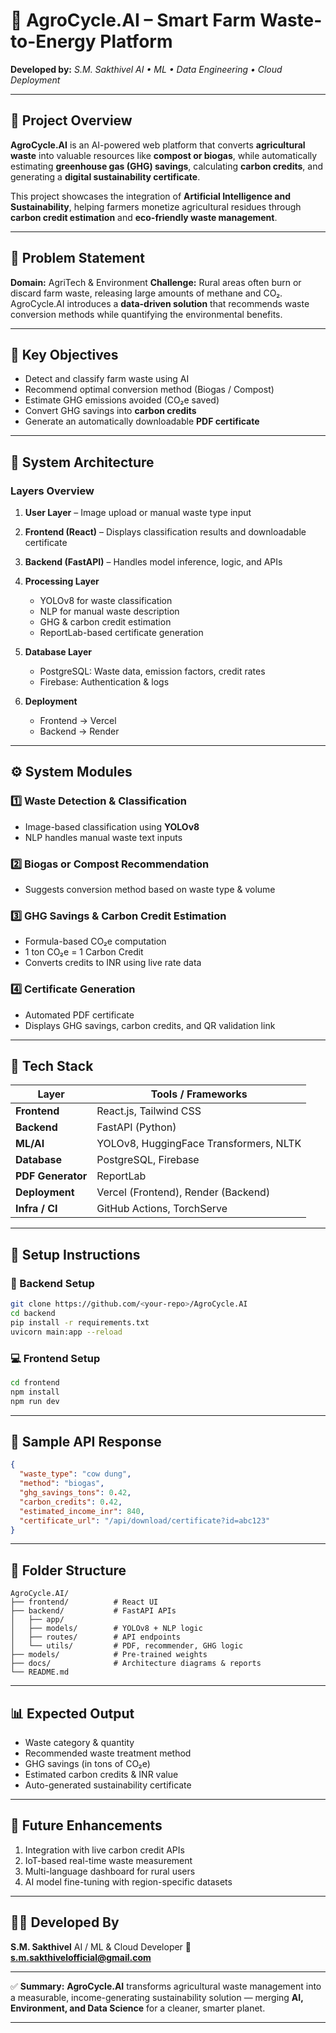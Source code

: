 # 🌱 **AgroCycle.AI – Smart Farm Waste-to-Energy Platform**

**Developed by:** *S.M. Sakthivel*
*AI • ML • Data Engineering • Cloud Deployment*

---

## 🚀 **Project Overview**

**AgroCycle.AI** is an AI-powered web platform that converts **agricultural waste** into valuable resources like **compost or biogas**, while automatically estimating **greenhouse gas (GHG) savings**, calculating **carbon credits**, and generating a **digital sustainability certificate**.

This project showcases the integration of **Artificial Intelligence and Sustainability**, helping farmers monetize agricultural residues through **carbon credit estimation** and **eco-friendly waste management**.

---

## 🧩 **Problem Statement**

**Domain:** AgriTech & Environment
**Challenge:** Rural areas often burn or discard farm waste, releasing large amounts of methane and CO₂. AgroCycle.AI introduces a **data-driven solution** that recommends waste conversion methods while quantifying the environmental benefits.

---

## 🧠 **Key Objectives**

* Detect and classify farm waste using AI
* Recommend optimal conversion method (Biogas / Compost)
* Estimate GHG emissions avoided (CO₂e saved)
* Convert GHG savings into **carbon credits**
* Generate an automatically downloadable **PDF certificate**

---

## 🧱 **System Architecture**

### **Layers Overview**

1. **User Layer** – Image upload or manual waste type input
2. **Frontend (React)** – Displays classification results and downloadable certificate
3. **Backend (FastAPI)** – Handles model inference, logic, and APIs
4. **Processing Layer**

   * YOLOv8 for waste classification
   * NLP for manual waste description
   * GHG & carbon credit estimation
   * ReportLab-based certificate generation
5. **Database Layer**

   * PostgreSQL: Waste data, emission factors, credit rates
   * Firebase: Authentication & logs
6. **Deployment**

   * Frontend → Vercel
   * Backend → Render

---

## ⚙️ **System Modules**

### 1️⃣ Waste Detection & Classification

* Image-based classification using **YOLOv8**
* NLP handles manual waste text inputs

### 2️⃣ Biogas or Compost Recommendation

* Suggests conversion method based on waste type & volume

### 3️⃣ GHG Savings & Carbon Credit Estimation

* Formula-based CO₂e computation
* 1 ton CO₂e = 1 Carbon Credit
* Converts credits to INR using live rate data

### 4️⃣ Certificate Generation

* Automated PDF certificate
* Displays GHG savings, carbon credits, and QR validation link

---

## 🧰 **Tech Stack**

| Layer             | Tools / Frameworks                     |
| ----------------- | -------------------------------------- |
| **Frontend**      | React.js, Tailwind CSS                 |
| **Backend**       | FastAPI (Python)                       |
| **ML/AI**         | YOLOv8, HuggingFace Transformers, NLTK |
| **Database**      | PostgreSQL, Firebase                   |
| **PDF Generator** | ReportLab                              |
| **Deployment**    | Vercel (Frontend), Render (Backend)    |
| **Infra / CI**    | GitHub Actions, TorchServe             |

---

## 🧪 **Setup Instructions**

### 🔧 Backend Setup

```bash
git clone https://github.com/<your-repo>/AgroCycle.AI
cd backend
pip install -r requirements.txt
uvicorn main:app --reload
```

### 💻 Frontend Setup

```bash
cd frontend
npm install
npm run dev
```

---

## 🧪 **Sample API Response**

```json
{
  "waste_type": "cow dung",
  "method": "biogas",
  "ghg_savings_tons": 0.42,
  "carbon_credits": 0.42,
  "estimated_income_inr": 840,
  "certificate_url": "/api/download/certificate?id=abc123"
}
```

---

## 📁 **Folder Structure**

```
AgroCycle.AI/
├── frontend/          # React UI
├── backend/           # FastAPI APIs
│   ├── app/
│   ├── models/        # YOLOv8 + NLP logic
│   ├── routes/        # API endpoints
│   └── utils/         # PDF, recommender, GHG logic
├── models/            # Pre-trained weights
├── docs/              # Architecture diagrams & reports
└── README.md
```

---

## 📊 **Expected Output**

* Waste category & quantity
* Recommended waste treatment method
* GHG savings (in tons of CO₂e)
* Estimated carbon credits & INR value
* Auto-generated sustainability certificate

---

## 🚧 **Future Enhancements**

1. Integration with live carbon credit APIs
2. IoT-based real-time waste measurement
3. Multi-language dashboard for rural users
4. AI model fine-tuning with region-specific datasets

---

## 🧑‍💻 **Developed By**

**S.M. Sakthivel**
AI / ML & Cloud Developer
📧 **[s.m.sakthivelofficial@gmail.com](mailto:s.m.sakthivelofficial@gmail.com)**

---

✅ **Summary:**
**AgroCycle.AI** transforms agricultural waste management into a measurable, income-generating sustainability solution — merging **AI, Environment, and Data Science** for a cleaner, smarter planet.

---
